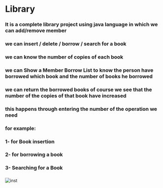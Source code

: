 # Library
### It is a complete library project using java language in which we can add/remove member
### we can insert / delete / borrow / search for a book 
### we can know the number of copies of each book 
### we can Show a Member Borrow List to know the person have borrowed which book and the number of books he borrowed
### we can return the borrowed books of course we see that the number of the copies of that book have increased 
### this happens through entering the number of the operation we need 
### for example:
### 1- for Book insertion
### 2- for borrowing a book
### 3- Searching for a Book
### 
![inst](https://user-images.githubusercontent.com/61320897/179408203-1d601441-9199-4951-9126-bf58a95a1f5f.PNG)
